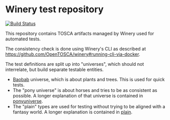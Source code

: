 # Winery test repository

[![Build Status](https://circleci.com/gh/winery/test-repository/tree/black.svg?style=shield)](https://circleci.com/gh/winery/test-repository)

This repository contains TOSCA artifacts managed by Winery used for automated tests.

The consistency check is done using Winery's CLI as described at <https://github.com/OpenTOSCA/winery#running-cli-via-docker>.

The test definitions are split up into "universes", which should not interrelate, but build separate testable entities.

- [Baobab](http://baobab.org/) universe, which is about plants and trees.
  This is used for quick tests.
- The "pony universe" is about horses and tries to be as consistent as possible.
  A longer explanation of that universe is contained in [ponyuniverse](ponyuniverse).
- The "plain" types are used for testing without trying to be aligned with a fantasy world.
  A longer explanation is contained in [plain](plain).
